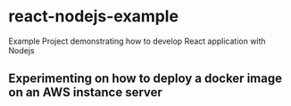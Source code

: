 # react-nodejs-example
Example Project demonstrating how to develop React application with Nodejs 

## Experimenting on how to deploy a docker image on an AWS instance server
